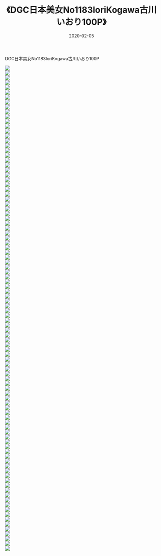 ﻿---
layout: post
title:  《DGC日本美女No1183IoriKogawa古川いおり100P》
date:   2020-02-05
img: http://pic.660000.xyz/1:/性感/2020/DGC日本美女No1183IoriKogawa古川いおり100P/000.jpg
categories: [美女, 清纯, 唯美]
---

DGC日本美女No1183IoriKogawa古川いおり100P

  ![](http://pic.660000.xyz/1:/性感/2020/DGC日本美女No1183IoriKogawa古川いおり100P/001.jpg) <br> ![](http://pic.660000.xyz/1:/性感/2020/DGC日本美女No1183IoriKogawa古川いおり100P/002.jpg) <br> ![](http://pic.660000.xyz/1:/性感/2020/DGC日本美女No1183IoriKogawa古川いおり100P/003.jpg) <br> ![](http://pic.660000.xyz/1:/性感/2020/DGC日本美女No1183IoriKogawa古川いおり100P/004.jpg) <br> ![](http://pic.660000.xyz/1:/性感/2020/DGC日本美女No1183IoriKogawa古川いおり100P/005.jpg) <br> ![](http://pic.660000.xyz/1:/性感/2020/DGC日本美女No1183IoriKogawa古川いおり100P/006.jpg) <br> ![](http://pic.660000.xyz/1:/性感/2020/DGC日本美女No1183IoriKogawa古川いおり100P/007.jpg) <br> ![](http://pic.660000.xyz/1:/性感/2020/DGC日本美女No1183IoriKogawa古川いおり100P/008.jpg) <br> ![](http://pic.660000.xyz/1:/性感/2020/DGC日本美女No1183IoriKogawa古川いおり100P/009.jpg) <br> ![](http://pic.660000.xyz/1:/性感/2020/DGC日本美女No1183IoriKogawa古川いおり100P/010.jpg) <br> ![](http://pic.660000.xyz/1:/性感/2020/DGC日本美女No1183IoriKogawa古川いおり100P/011.jpg) <br> ![](http://pic.660000.xyz/1:/性感/2020/DGC日本美女No1183IoriKogawa古川いおり100P/012.jpg) <br> ![](http://pic.660000.xyz/1:/性感/2020/DGC日本美女No1183IoriKogawa古川いおり100P/013.jpg) <br> ![](http://pic.660000.xyz/1:/性感/2020/DGC日本美女No1183IoriKogawa古川いおり100P/014.jpg) <br> ![](http://pic.660000.xyz/1:/性感/2020/DGC日本美女No1183IoriKogawa古川いおり100P/015.jpg) <br> ![](http://pic.660000.xyz/1:/性感/2020/DGC日本美女No1183IoriKogawa古川いおり100P/016.jpg) <br> ![](http://pic.660000.xyz/1:/性感/2020/DGC日本美女No1183IoriKogawa古川いおり100P/017.jpg) <br> ![](http://pic.660000.xyz/1:/性感/2020/DGC日本美女No1183IoriKogawa古川いおり100P/018.jpg) <br> ![](http://pic.660000.xyz/1:/性感/2020/DGC日本美女No1183IoriKogawa古川いおり100P/019.jpg) <br> ![](http://pic.660000.xyz/1:/性感/2020/DGC日本美女No1183IoriKogawa古川いおり100P/020.jpg) <br> ![](http://pic.660000.xyz/1:/性感/2020/DGC日本美女No1183IoriKogawa古川いおり100P/021.jpg) <br> ![](http://pic.660000.xyz/1:/性感/2020/DGC日本美女No1183IoriKogawa古川いおり100P/022.jpg) <br> ![](http://pic.660000.xyz/1:/性感/2020/DGC日本美女No1183IoriKogawa古川いおり100P/023.jpg) <br> ![](http://pic.660000.xyz/1:/性感/2020/DGC日本美女No1183IoriKogawa古川いおり100P/024.jpg) <br> ![](http://pic.660000.xyz/1:/性感/2020/DGC日本美女No1183IoriKogawa古川いおり100P/025.jpg) <br> ![](http://pic.660000.xyz/1:/性感/2020/DGC日本美女No1183IoriKogawa古川いおり100P/026.jpg) <br> ![](http://pic.660000.xyz/1:/性感/2020/DGC日本美女No1183IoriKogawa古川いおり100P/027.jpg) <br> ![](http://pic.660000.xyz/1:/性感/2020/DGC日本美女No1183IoriKogawa古川いおり100P/028.jpg) <br> ![](http://pic.660000.xyz/1:/性感/2020/DGC日本美女No1183IoriKogawa古川いおり100P/029.jpg) <br> ![](http://pic.660000.xyz/1:/性感/2020/DGC日本美女No1183IoriKogawa古川いおり100P/030.jpg) <br> ![](http://pic.660000.xyz/1:/性感/2020/DGC日本美女No1183IoriKogawa古川いおり100P/031.jpg) <br> ![](http://pic.660000.xyz/1:/性感/2020/DGC日本美女No1183IoriKogawa古川いおり100P/032.jpg) <br> ![](http://pic.660000.xyz/1:/性感/2020/DGC日本美女No1183IoriKogawa古川いおり100P/033.jpg) <br> ![](http://pic.660000.xyz/1:/性感/2020/DGC日本美女No1183IoriKogawa古川いおり100P/034.jpg) <br> ![](http://pic.660000.xyz/1:/性感/2020/DGC日本美女No1183IoriKogawa古川いおり100P/035.jpg) <br> ![](http://pic.660000.xyz/1:/性感/2020/DGC日本美女No1183IoriKogawa古川いおり100P/036.jpg) <br> ![](http://pic.660000.xyz/1:/性感/2020/DGC日本美女No1183IoriKogawa古川いおり100P/037.jpg) <br> ![](http://pic.660000.xyz/1:/性感/2020/DGC日本美女No1183IoriKogawa古川いおり100P/038.jpg) <br> ![](http://pic.660000.xyz/1:/性感/2020/DGC日本美女No1183IoriKogawa古川いおり100P/039.jpg) <br> ![](http://pic.660000.xyz/1:/性感/2020/DGC日本美女No1183IoriKogawa古川いおり100P/040.jpg) <br> ![](http://pic.660000.xyz/1:/性感/2020/DGC日本美女No1183IoriKogawa古川いおり100P/041.jpg) <br> ![](http://pic.660000.xyz/1:/性感/2020/DGC日本美女No1183IoriKogawa古川いおり100P/042.jpg) <br> ![](http://pic.660000.xyz/1:/性感/2020/DGC日本美女No1183IoriKogawa古川いおり100P/043.jpg) <br> ![](http://pic.660000.xyz/1:/性感/2020/DGC日本美女No1183IoriKogawa古川いおり100P/044.jpg) <br> ![](http://pic.660000.xyz/1:/性感/2020/DGC日本美女No1183IoriKogawa古川いおり100P/045.jpg) <br> ![](http://pic.660000.xyz/1:/性感/2020/DGC日本美女No1183IoriKogawa古川いおり100P/046.jpg) <br> ![](http://pic.660000.xyz/1:/性感/2020/DGC日本美女No1183IoriKogawa古川いおり100P/047.jpg) <br> ![](http://pic.660000.xyz/1:/性感/2020/DGC日本美女No1183IoriKogawa古川いおり100P/048.jpg) <br> ![](http://pic.660000.xyz/1:/性感/2020/DGC日本美女No1183IoriKogawa古川いおり100P/049.jpg) <br> ![](http://pic.660000.xyz/1:/性感/2020/DGC日本美女No1183IoriKogawa古川いおり100P/050.jpg) <br> ![](http://pic.660000.xyz/1:/性感/2020/DGC日本美女No1183IoriKogawa古川いおり100P/051.jpg) <br> ![](http://pic.660000.xyz/1:/性感/2020/DGC日本美女No1183IoriKogawa古川いおり100P/052.jpg) <br> ![](http://pic.660000.xyz/1:/性感/2020/DGC日本美女No1183IoriKogawa古川いおり100P/053.jpg) <br> ![](http://pic.660000.xyz/1:/性感/2020/DGC日本美女No1183IoriKogawa古川いおり100P/054.jpg) <br> ![](http://pic.660000.xyz/1:/性感/2020/DGC日本美女No1183IoriKogawa古川いおり100P/055.jpg) <br> ![](http://pic.660000.xyz/1:/性感/2020/DGC日本美女No1183IoriKogawa古川いおり100P/056.jpg) <br> ![](http://pic.660000.xyz/1:/性感/2020/DGC日本美女No1183IoriKogawa古川いおり100P/057.jpg) <br> ![](http://pic.660000.xyz/1:/性感/2020/DGC日本美女No1183IoriKogawa古川いおり100P/058.jpg) <br> ![](http://pic.660000.xyz/1:/性感/2020/DGC日本美女No1183IoriKogawa古川いおり100P/059.jpg) <br> ![](http://pic.660000.xyz/1:/性感/2020/DGC日本美女No1183IoriKogawa古川いおり100P/060.jpg) <br> ![](http://pic.660000.xyz/1:/性感/2020/DGC日本美女No1183IoriKogawa古川いおり100P/061.jpg) <br> ![](http://pic.660000.xyz/1:/性感/2020/DGC日本美女No1183IoriKogawa古川いおり100P/062.jpg) <br> ![](http://pic.660000.xyz/1:/性感/2020/DGC日本美女No1183IoriKogawa古川いおり100P/063.jpg) <br> ![](http://pic.660000.xyz/1:/性感/2020/DGC日本美女No1183IoriKogawa古川いおり100P/064.jpg) <br> ![](http://pic.660000.xyz/1:/性感/2020/DGC日本美女No1183IoriKogawa古川いおり100P/065.jpg) <br> ![](http://pic.660000.xyz/1:/性感/2020/DGC日本美女No1183IoriKogawa古川いおり100P/066.jpg) <br> ![](http://pic.660000.xyz/1:/性感/2020/DGC日本美女No1183IoriKogawa古川いおり100P/067.jpg) <br> ![](http://pic.660000.xyz/1:/性感/2020/DGC日本美女No1183IoriKogawa古川いおり100P/068.jpg) <br> ![](http://pic.660000.xyz/1:/性感/2020/DGC日本美女No1183IoriKogawa古川いおり100P/069.jpg) <br> ![](http://pic.660000.xyz/1:/性感/2020/DGC日本美女No1183IoriKogawa古川いおり100P/070.jpg) <br> ![](http://pic.660000.xyz/1:/性感/2020/DGC日本美女No1183IoriKogawa古川いおり100P/071.jpg) <br> ![](http://pic.660000.xyz/1:/性感/2020/DGC日本美女No1183IoriKogawa古川いおり100P/072.jpg) <br> ![](http://pic.660000.xyz/1:/性感/2020/DGC日本美女No1183IoriKogawa古川いおり100P/073.jpg) <br> ![](http://pic.660000.xyz/1:/性感/2020/DGC日本美女No1183IoriKogawa古川いおり100P/074.jpg) <br> ![](http://pic.660000.xyz/1:/性感/2020/DGC日本美女No1183IoriKogawa古川いおり100P/075.jpg) <br> ![](http://pic.660000.xyz/1:/性感/2020/DGC日本美女No1183IoriKogawa古川いおり100P/076.jpg) <br> ![](http://pic.660000.xyz/1:/性感/2020/DGC日本美女No1183IoriKogawa古川いおり100P/077.jpg) <br> ![](http://pic.660000.xyz/1:/性感/2020/DGC日本美女No1183IoriKogawa古川いおり100P/078.jpg) <br> ![](http://pic.660000.xyz/1:/性感/2020/DGC日本美女No1183IoriKogawa古川いおり100P/079.jpg) <br> ![](http://pic.660000.xyz/1:/性感/2020/DGC日本美女No1183IoriKogawa古川いおり100P/080.jpg) <br> ![](http://pic.660000.xyz/1:/性感/2020/DGC日本美女No1183IoriKogawa古川いおり100P/081.jpg) <br> ![](http://pic.660000.xyz/1:/性感/2020/DGC日本美女No1183IoriKogawa古川いおり100P/082.jpg) <br> ![](http://pic.660000.xyz/1:/性感/2020/DGC日本美女No1183IoriKogawa古川いおり100P/083.jpg) <br> ![](http://pic.660000.xyz/1:/性感/2020/DGC日本美女No1183IoriKogawa古川いおり100P/084.jpg) <br> ![](http://pic.660000.xyz/1:/性感/2020/DGC日本美女No1183IoriKogawa古川いおり100P/085.jpg) <br> ![](http://pic.660000.xyz/1:/性感/2020/DGC日本美女No1183IoriKogawa古川いおり100P/086.jpg) <br> ![](http://pic.660000.xyz/1:/性感/2020/DGC日本美女No1183IoriKogawa古川いおり100P/087.jpg) <br> ![](http://pic.660000.xyz/1:/性感/2020/DGC日本美女No1183IoriKogawa古川いおり100P/088.jpg) <br> ![](http://pic.660000.xyz/1:/性感/2020/DGC日本美女No1183IoriKogawa古川いおり100P/089.jpg) <br> ![](http://pic.660000.xyz/1:/性感/2020/DGC日本美女No1183IoriKogawa古川いおり100P/090.jpg) <br> ![](http://pic.660000.xyz/1:/性感/2020/DGC日本美女No1183IoriKogawa古川いおり100P/091.jpg) <br> ![](http://pic.660000.xyz/1:/性感/2020/DGC日本美女No1183IoriKogawa古川いおり100P/092.jpg) <br> ![](http://pic.660000.xyz/1:/性感/2020/DGC日本美女No1183IoriKogawa古川いおり100P/093.jpg) <br> ![](http://pic.660000.xyz/1:/性感/2020/DGC日本美女No1183IoriKogawa古川いおり100P/094.jpg) <br> ![](http://pic.660000.xyz/1:/性感/2020/DGC日本美女No1183IoriKogawa古川いおり100P/095.jpg) <br> ![](http://pic.660000.xyz/1:/性感/2020/DGC日本美女No1183IoriKogawa古川いおり100P/096.jpg) <br> ![](http://pic.660000.xyz/1:/性感/2020/DGC日本美女No1183IoriKogawa古川いおり100P/097.jpg) <br> ![](http://pic.660000.xyz/1:/性感/2020/DGC日本美女No1183IoriKogawa古川いおり100P/098.jpg) <br> ![](http://pic.660000.xyz/1:/性感/2020/DGC日本美女No1183IoriKogawa古川いおり100P/099.jpg) <br> ![](http://pic.660000.xyz/1:/性感/2020/DGC日本美女No1183IoriKogawa古川いおり100P/100.jpg) <br>